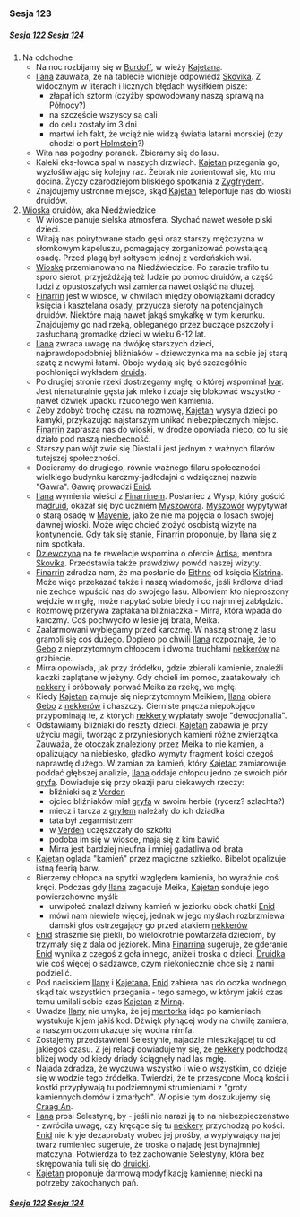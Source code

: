 ### Sesja 123
##### [Sesja 122](#sesja-122) [Sesja 124](#sesja-124)
1. Na odchodne
    - Na noc rozbijamy się w [Burdoff](#l_burdoff), w wieży [Kajetana](#g_kajetan).
    - [Ilana](#g_ilana) zauważa, że na tablecie widnieje odpowiedź [Skovika](#p_skovik). Z widocznym w literach i licznych błędach wysiłkiem pisze:
        - złapał ich sztorm (czyżby spowodowany naszą sprawą na Północy?)
        - na szczęście wszyscy są cali
        - do celu zostały im 3 dni
        - martwi ich fakt, że wciąż nie widzą światła latarni morskiej (czy chodzi o port [Holmstein](#l_holmstein)?)
    - Wita nas pogodny poranek. Zbieramy się do lasu.
    - Kaleki eks-łowca spał w naszych drzwiach. [Kajetan](#g_kajetan) przegania go, wyzłośliwiając się kolejny raz. Żebrak nie zorientował się, kto mu docina. Życzy czarodziejom bliskiego spotkania z [Zygfrydem](#p_zygfryd).
    - Znajdujemy ustronne miejsce, skąd [Kajetan](#g_kajetan) teleportuje nas do wioski druidów.
2. [Wioska](#l_wioska) druidów, aka Niedźwiedzice
    - W wiosce panuje sielska atmosfera. Słychać nawet wesołe piski dzieci.
    - Witają nas poirytowane stado gęsi oraz starszy mężczyzna w słomkowym kapeluszu, pomagający zorganizować powstającą osadę. Przed plagą był sołtysem jednej z verdeńskich wsi.
    - [Wioskę](#l_wioska) przemianowano na Niedźwiedzice. Po zarazie trafiło tu sporo sierot, przyjeżdżają też ludzie po pomoc druidów, a część ludzi z opustoszałych wsi zamierza nawet osiąść na dłużej.
    - [Finarrin](#p_druid_finarrin) jest w wiosce, w chwilach między obowiązkami doradcy księcia i kasztelana osady, przyucza sieroty na potencjalnych druidów. Niektóre mają nawet jakąś smykałkę w tym kierunku. Znajdujemy go nad rzeką, obleganego przez buczące pszczoły i zasłuchaną gromadkę dzieci w wieku 6-12 lat.
    - [Ilana](#g_ilana) zwraca uwagę na dwójkę starszych dzieci, najprawdopodobniej bliźniaków - dziewczynka ma na sobie jej starą szatę z nowymi łatami. Oboje wydają się być szczególnie pochłonięci wykładem [druida](#p_druid_finarrin).
    - Po drugiej stronie rzeki dostrzegamy mgłę, o której wspominał [Ivar](#p_ivar). Jest nienaturalnie gęsta jak mleko i zdaje się blokować wszystko - nawet dźwięk upadku rzuconego weń kamienia.
    - Żeby zdobyć trochę czasu na rozmowę, [Kajetan](#g_kajetan) wysyła dzieci po kamyki, przykazując najstarszym unikać niebezpiecznych miejsc. [Finarrin](#p_druid_finarrin) zaprasza nas do wioski, w drodze opowiada nieco, co tu się działo pod naszą nieobecność. 
    - Starszy pan wójt zwie się Diestal i jest jednym z ważnych filarów tutejszej społeczności.
    - Docieramy do drugiego, równie ważnego filaru społeczności - wielkiego budynku karczmy-jadłodajni o wdzięcznej nazwie "Gawra". Gawrę prowadzi [Enid](#p_enid).
    - [Ilana](#g_ilana) wymienia wieści z [Finarrinem](#p_druid_finarrin). Posłaniec z Wysp, który gościć ma[druid](#p_druid_finarrin), okazał się być uczniem [Myszowora](#p_myszowor). [Myszowór](#p_myszowor) wypytywał o starą osadę w [Mayenie](#l_mayena), jako że nie ma pojęcia o losach swojej dawnej wioski. Może więc chcieć złożyć osobistą wizytę na kontynencie. Gdy tak się stanie, [Finarrin](#p_druid_finarrin) proponuje, by [Ilana](#g_ilana) się z nim spotkała.
    - [Dziewczyna](#g_ilana) na te rewelacje wspomina o ofercie [Artisa](#p_druid_artis), mentora [Skovika](#p_skovik). Przedstawia także prawdziwy powód naszej wizyty.
    - [Finarrin](#p_druid_finarrin) zdradza nam, że ma posłanie do [Eithne](#p_eithne) od księcia [Kistrina](#p_ksiaze_kistrin). Może więc przekazać także i naszą wiadomość, jeśli królowa driad nie zechce wpuścić nas do swojego lasu. Albowiem kto nieproszony wejdzie w mgłę, może napytać sobie biedy i co najmniej zabłądzić.
    - Rozmowę przerywa zapłakana bliźniaczka - Mirra, która wpada do karczmy. Coś pochwyciło w lesie jej brata, Meika.
    - Zaalarmowani wybiegamy przed karczmę. W naszą stronę z lasu gramoli się coś dużego. Dopiero po chwili [Ilana](#g_ilana) rozpoznaje, że to [Gebo](#p_gebo) z nieprzytomnym chłopcem i dwoma truchłami [nekkerów](#b_nekker) na grzbiecie.
    - Mirra opowiada, jak przy źródełku, gdzie zbierali kamienie, znaleźli kaczki zaplątane w jeżyny. Gdy chcieli im pomóc, zaatakowały ich [nekkery](#b_nekker) i próbowały porwać Meika za rzekę, we mgłę.
    - Kiedy [Kajetan](#g_kajetan) zajmuje się nieprzytomnym Meikiem, [Ilana](#g_ilana) obiera [Gebo](#p_gebo) z [nekkerów](#b_nekker) i chaszczy. Cierniste pnącza niepokojąco przypominają te, z których [nekkery](#b_nekker) wyplatały swoje "dewocjonalia".
    - Odstawiamy bliźniaki do reszty dzieci. [Kajetan](#g_kajetan) zabawia je przy użyciu magii, tworząc z przyniesionych kamieni różne zwierzątka. Zauważa, że otoczak znaleziony przez Meika to nie kamień, a opalizujący na niebiesko, gładko wymyty fragment kości czegoś naprawdę dużego. W zamian za kamień, który [Kajetan](#g_kajetan) zamiarowuje poddać głębszej analizie, [Ilana](#g_ilana) oddaje chłopcu jedno ze swoich piór [gryfa](#b_gryf). Dowiaduje się przy okazji paru ciekawych rzeczy:
        - bliźniaki są z [Verden](#l_verden)
        - ojciec bliźniaków miał [gryfa](#b_gryf) w swoim herbie (rycerz? szlachta?)
        - miecz i tarcza z [gryfem](#b_gryf) należały do ich dziadka
        - tata był zegarmistrzem
        - w [Verden](#l_verden) uczęszczały do szkółki
        - podoba im się w wiosce, mają się z kim bawić
        - Mirra jest bardziej nieufna i mniej gadatliwa od brata
    - [Kajetan](#g_kajetan) ogląda "kamień" przez magiczne szkiełko. Bibelot opalizuje istną feerią barw.
    - Bierzemy chłopca na spytki względem kamienia, bo wyraźnie coś kręci. Podczas gdy [Ilana](#g_ilana) zagaduje Meika, [Kajetan](#g_kajetan) sonduje jego powierzchowne myśli:
        - urwipołeć znalazł dziwny kamień w jeziorku obok chatki [Enid](#p_enid)
        - mówi nam niewiele więcej, jednak w jego myślach rozbrzmiewa damski głos ostrzegający go przed atakiem [nekkerów](#b_nekker)
    - [Enid](#p_enid) strasznie się piekli, bo wielokrotnie powtarzała dzieciom, by trzymały się z dala od jeziorek. Mina [Finarrina](#p_druid_finarrin) sugeruje, że gderanie [Enid](#p_enid) wynika z czegoś z goła innego, aniżeli troska o dzieci. [Druidka](#p_enid) wie coś więcej o sadzawce, czym niekoniecznie chce się z nami podzielić.
    - Pod naciskiem [Ilany](#g_ilana) i [Kajetana](#g_kajetan), [Enid](#p_enid) zabiera nas do oczka wodnego, skąd tak wszystkich przegania - tego samego, w którym jakiś czas temu umilali sobie czas [Kajetan](#g_kajetan) z [Mirną](#p_mirna).
    - Uwadze [Ilany](#g_ilana) nie umyka, że jej [mentorka](#p_enid) idąc po kamieniach wystukuje kijem jakiś kod. Dźwięk płynącej wody na chwilę zamiera, a naszym oczom ukazuje się wodna nimfa.
    - Zostajemy przedstawieni Selestynie, najadzie mieszkającej tu od jakiegoś czasu. Z jej relacji dowiadujemy się, że [nekkery](#b_nekker) podchodzą bliżej wody od kiedy driady ściągnęły nad las mgłę.
    - Najada zdradza, że wyczuwa wszystko i wie o wszystkim, co dzieje się w wodzie tego źródełka. Twierdzi, że te przesycone Mocą kości i kostki przypływają tu podziemnymi strumieniami z "groty kamiennych domów i zmarłych". W opisie tym doszukujemy się [Craag An](#l_craag_an).
    - [Ilana](#g_ilana) prosi Selestynę, by - jeśli nie narazi ją to na niebezpieczeństwo - zwróciła uwagę, czy kręcące się tu [nekkery](#b_nekker) przychodzą po kości. [Enid](#p_enid) nie kryje dezaprobaty wobec jej prośby, a wypływający na jej twarz rumieniec sugeruje, że troska o najadę jest bynajmniej matczyna. Potwierdza to też zachowanie Selestyny, która bez skrępowania tuli się do [druidki](#p_enid).
    - [Kajetan](#g_kajetan) proponuje darmową modyfikację kamiennej niecki na potrzeby zakochanych pań.

##### [Sesja 122](#sesja-122) [Sesja 124](#sesja-124)